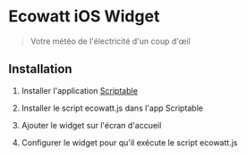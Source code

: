 # Ecowatt iOS Widget

> Votre météo de l'électricité d'un coup d'œil

## Installation

1. Installer l'application [Scriptable](https://scriptable.app/)

2. Installer le script ecowatt.js dans l'app Scriptable

3. Ajouter le widget sur l'écran d'accueil

4. Configurer le widget pour qu'il exécute le script ecowatt.js
